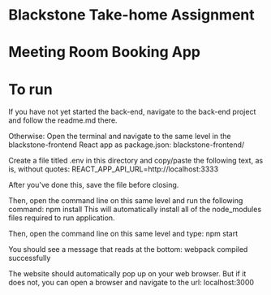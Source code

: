 # Blackstone Take-home Assignment
# Meeting Room Booking App


# To run
If you have not yet started the back-end, navigate to the back-end project and follow the readme.md
there.

Otherwise:
Open the terminal and navigate to the same level in the blackstone-frontend React app as package.json:
blackstone-frontend/

Create a file titled .env in this directory and copy/paste the following text, as is, without quotes: 
REACT_APP_API_URL=http://localhost:3333

After you've done this, save the file before closing.

Then, open the command line on this same level and run the following command:
npm install
This will automatically install all of the node_modules files required to run application.

Then, open the command line on this same level and type:
npm start

You should see a message that reads at the bottom:
webpack compiled successfully

The website should automatically pop up on your web browser.
But if it does not, you can open a browser and navigate to the url: 
localhost:3000
